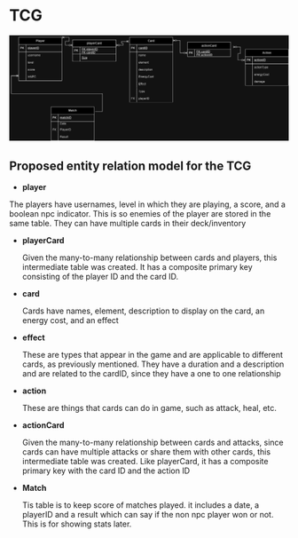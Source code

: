 # TCG

![ER-Model Image](./retoUML.jpg)

## Proposed entity relation model for the TCG

- **player**

 The players have usernames, level in which they are playing, a score, and a boolean npc indicator. This is so enemies of the player are stored in the same table. They can have multiple cards in their deck/inventory

- **playerCard**

  Given the many-to-many relationship between cards and players, this intermediate table was created. It has a composite primary key consisting of the player ID and the card ID.

- **card**

  Cards have names, element, description to display on the card, an energy cost, and an effect

- **effect**

  These are types that appear in the game and are applicable to different cards, as previously mentioned. They have a duration and a description and are related to the cardID, since they have a one to one relationship

- **action**

  These are things that cards can do in game, such as attack, heal, etc.

- **actionCard**

  Given the many-to-many relationship between cards and attacks, since cards can have multiple attacks or share them with other cards, this intermediate table was created. Like playerCard, it has a composite primary key with the card ID and the action ID


- **Match**

  Tis table is to keep score of matches played. it includes a date, a playerID and a result which can say if the non npc player won or not. This is for showing stats later.
